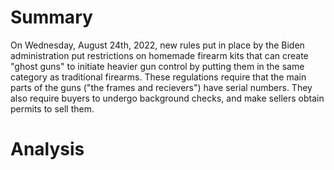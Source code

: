 # Summary
On Wednesday, August 24th, 2022, new rules put in place by the Biden administration put restrictions on homemade firearm kits that can create "ghost guns" to initiate heavier gun control by putting them in the same category as traditional firearms. These regulations require that the main parts of the guns ("the frames and recievers") have serial numbers. They also require buyers to undergo background checks, and make sellers obtain permits to sell them. 

# Analysis
